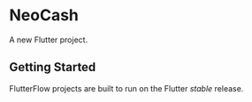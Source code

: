 # NeoCash

A new Flutter project.

## Getting Started

FlutterFlow projects are built to run on the Flutter _stable_ release.
